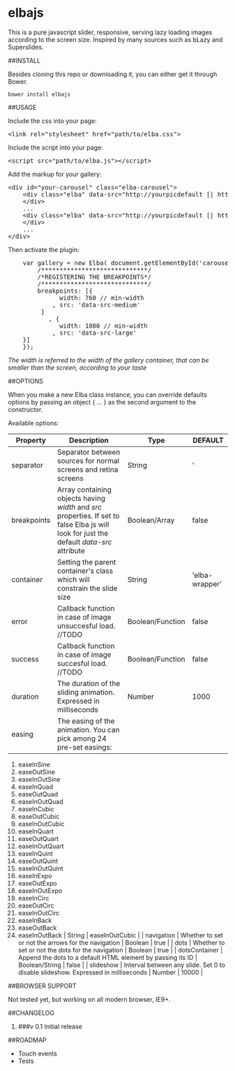 elbajs
======

This is a pure javascript slider, responsive, serving lazy loading images according to the screen size.
Inspired by many sources such as bLazy and Superslides.

##INSTALL

Besides cloning this repo or downloading it, you can either get it through Bower.

```
bower install elbajs

```

##USAGE

Include the css into your page:
<pre lang="html">
&lt;link rel="stylesheet" href="path/to/elba.css"&gt;
</pre>

Include the script into your page:
<pre lang="html">
&lt;script src="path/to/elba.js"&gt;&lt;/script&gt;
</pre>

Add the markup for your gallery:
<pre lang="html">
&lt;div id="your-carousel" class="elba-carousel"&gt;
    &lt;div class="elba" data-src="http://yourpicdefault [| http://yourpicdefault@2x]" [data-src-medium="http://yourpicmedium | http://yourpicmedium@2x"] [data-src-large="http://yourpiclarge | http://yourpiclarge@2x"]&gt;
    &lt;/div&gt;
    ...
    &lt;div class="elba" data-src="http://yourpicdefault [| http://yourpicdefault@2x]" [data-src-medium="http://yourpicmedium | http://yourpicmedium@2x"] [data-src-large="http://yourpiclarge | http://yourpiclarge@2x"]&gt;
    &lt;/div&gt;
    ...
&lt;/div&gt;	    	
</pre> 

Then activate the plugin: 
<pre lang="javascript">
	var gallery = new Elba( document.getElementById('carousel'), {
		/*****************************/
		/*REGISTERING THE BREAKPOINTS*/
		/*****************************/
        breakpoints: [{
	          width: 768 // min-width
			, src: 'data-src-medium'
	     }
           , {
	          width: 1080 // min-width
	        , src: 'data-src-large'
	}]
    });
</pre>

*The width is referred to the width of the gallery container, that can be smaller than the screen, according to your taste*  

##OPTIONS

When you make a new Elba class instance, you can override defaults options by passing an object { ... } as the second argument to the constructor.

Available options:

| Property         | Description                                                      | Type        | DEFAULT |
| ---------------- |----------------------------------------------------------------  | ----------- | ------- |
| separator        | Separator between sources for normal screens and retina screens  | String      | '|'     |
| breakpoints      | Array containing objects having *width* and *src* properties. If set to false Elba js will look for just the default *data-src* attribute     | Boolean/Array  | false |
| container        | Setting the parent container's class which will constrain the slide size |  String  |	'elba-wrapper' |	
| error            | Callback function in case of image unsuccesful load. //TODO | Boolean/Function | false        |
| success          | Callback function in case of image succesful load. //TODO | Boolean/Function | false        |
| duration         | The duration of the sliding animation. Expressed in milliseconds  | Number |	1000	|
| easing           | The easing of the animation. You can pick among 24 pre-set easings:
1. easeInSine
2. easeOutSine
3. easeInOutSine
4. easeInQuad
5. easeOutQuad
6. easeInOutQuad
7. easeInCubic
8. easeOutCubic
9. easeInOutCubic
10. easeInQuart
11. easeOutQuart
12. easeInOutQuart
13. easeInQuint
14. easeOutQuint
15. easeInOutQuint
16. easeInExpo
17. easeOutExpo
18. easeInOutExpo
19. easeInCirc
20. easeOutCirc
21. easeInOutCirc
22. easeInBack
23. easeOutBack
24. easeInOutBack
 | String | easeInOutCubic |
| navigation       | Whether to set or not the arrows for the navigation      |  Boolean |	true	  |
| dots             | Whether to set or not the dots for the navigation      |  Boolean |	true	  |
| dotsContainer    | Append the dots to a default HTML element by passing its ID      | Boolean/String |		false  |
| slideshow        | Interval between any slide. Set 0 to disable slideshow. Expressed in milliseconds      |  Number | 10000		  |		

##BROWSER SUPPORT

Not tested yet, but working on all modern browser, IE9+.

##CHANGELOG

1. ###v 0.1
   Initial release

##ROADMAP
+ Touch events
+ Tests   